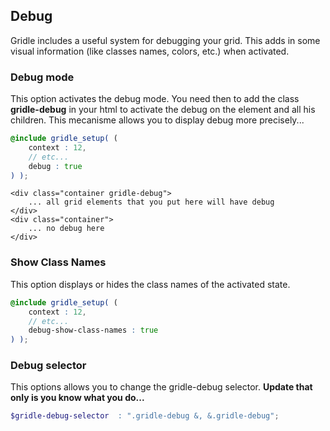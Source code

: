 Debug
----------------

Gridle includes a useful system for debugging your grid. This adds in some visual information (like classes names, colors, etc.) when activated.


### Debug mode

This option activates the debug mode.
You need then to add the class **gridle-debug** in your html to activate the debug on the element and all his children. This mecanisme allows you to display debug more precisely...

```scss
@include gridle_setup( (
	context : 12,
	// etc...
	debug : true
) );
```

```markup
<div class="container gridle-debug">
	... all grid elements that you put here will have debug
</div>
<div class="container">
	... no debug here
</div>
```


### Show Class Names

This option displays or hides the class names of the activated state.

```scss
@include gridle_setup( (
	context : 12,
	// etc...
	debug-show-class-names : true
) );
```


### Debug selector

This options allows you to change the gridle-debug selector. **Update that only is you know what you do...**

```scss
$gridle-debug-selector 	: ".gridle-debug &, &.gridle-debug";
```